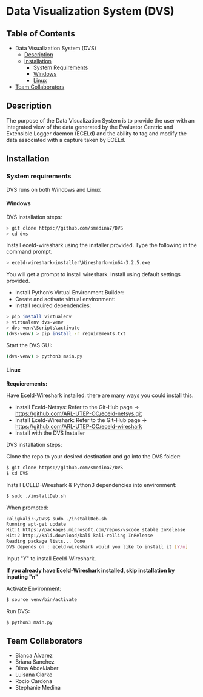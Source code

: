 # Data Visualization System (DVS)

## Table of Contents

* Data Visualization System (DVS)
  * [Description](https://github.com/smedina7/DVS#description)
  * [Installation](https://github.com/smedina7/DVS#installation)
    * [System Requirements](https://github.com/smedina7/DVS#system-requirements)
    * [Windows](https://github.com/smedina7/DVS#windows)
    * [Linux](https://github.com/smedina7/DVS#Linux)
* [Team Collaborators](https://github.com/smedina7/DVS#team-collaborators)
    
## Description
The purpose of the Data Visualization System is to provide the user with an integrated view of the data generated by the Evaluator Centric and Extensible Logger daemon (ECELd) and the ability to tag and modify the data associated with a capture taken by ECELd.  

## Installation

### System requirements
DVS runs on both Windows and Linux

#### Windows
DVS installation steps:

``` bash
> git clone https://github.com/smedina7/DVS
> cd dvs
```

Install eceld-wireshark using the installer provided. Type the following in the command prompt.

```bash
> eceld-wireshark-installer\Wireshark-win64-3.2.5.exe
```
You will get a prompt to install wireshark. Install using default settings provided.

- Install Python’s Virtual Environment Builder:
- Create and activate virtual environment:
- Install required dependencies:
``` bash
> pip install virtualenv
> virtualenv dvs-venv 
> dvs-venv\Scripts\activate
(dvs-venv) > pip install -r requirements.txt
```

Start the DVS GUI:

``` bash 
(dvs-venv) > python3 main.py 
```

#### Linux
**Requierements:**

Have Eceld-Wireshark installed: there are many ways you could install this. 
* Install Eceld-Netsys: Refer to the Git-Hub page -> https://github.com/ARL-UTEP-OC/eceld-netsys.git
* Install Eceld-Wireshark: Refer to the Git-Hub page -> https://github.com/ARL-UTEP-OC/eceld-wireshark
* Install with the DVS Installer 

DVS installation steps:

Clone the repo to your desired destination and go into the DVS folder: 

```bash
$ git clone https://github.com/smedina7/DVS
$ cd DVS
```

Install ECELD-Wireshark & Python3 dependencies into environment:

```bash
$ sudo ./installDeb.sh
```

When prompted:

```bash
kali@kali:~/DVS$ sudo ./installDeb.sh 
Running apt-get update
Hit:1 https://packages.microsoft.com/repos/vscode stable InRelease
Hit:2 http://kali.download/kali kali-rolling InRelease
Reading package lists... Done
DVS depends on : eceld-wireshark would you like to install it [Y/n] 
```
Input "Y" to install Eceld-Wireshark.

**If you already have Eceld-Wireshark installed, skip installation by inputing "n"**

Activate Environment:

```bash
$ source venv/bin/activate
```

Run DVS:

```
$ python3 main.py
```






## Team Collaborators
  * Bianca Alvarez
  * Briana Sanchez
  * Dima AbdelJaber
  * Luisana Clarke
  * Rocio Cardona
  * Stephanie Medina
